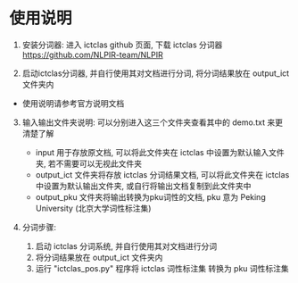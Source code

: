 使用说明
===

1. 安装分词器: 进入 ictclas github 页面, 下载 ictclas 分词器
	https://github.com/NLPIR-team/NLPIR

2. 启动ictclas分词器, 并自行使用其对文档进行分词, 将分词结果放在 output_ict 文件夹内
* 使用说明请参考官方说明文档

3. 输入输出文件夹说明: 可以分别进入这三个文件夹查看其中的 demo.txt 来更清楚了解

	* input 用于存放原文档, 可以将此文件夹在 ictclas 中设置为默认输入文件夹, 若不需要可以无视此文件夹
	* output_ict 文件夹将存放 ictclas 分词结果文档, 可以将此文件夹在 ictclas 中设置为默认输出文件夹, 或自行将输出文档复制到此文件夹中
	* output_pku 文件夹将输出转换为pku词性的文档, pku 意为 Peking University (北京大学词性标注集)

4.  分词步骤:
    1. 启动 ictclas 分词系统, 并自行使用其对文档进行分词
    2. 将分词结果放在 output_ict 文件夹内
    3. 运行 "ictclas_pos.py" 程序将 ictclas 词性标注集 转换为 pku 词性标注集
